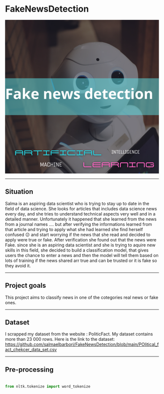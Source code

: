 # FakeNewsDetection
![alt_text](https://github.com/salmaelbarbori/FakeNewsDetection/blob/main/20230522_220143_0000.png?raw=true)




---




## Situation

Salma is an aspiring data scientist who is trying to stay up to date in the field of data science. She looks for articles that includes data science news every day, and she tries to understand technical aspects very well and in a detailed manner.
Unfortunately it happened that she learned from the news from a journal names .... but after verifying the informations learned from that article and trying to apply what she had learned she find herself confused 😕 and start worrying if the news that she read and decided to apply were true or fake. After verification she found out that the news were Fake.
since she is an aspiring data scientist and she is trying to aquire new skills in this field, she decided to build a classification model, that gives users the chance to enter a news and then the model will tell them based on lots of training if the news shared arr true and can be trusted or it is fake so they avoid it.





---
## Project goals
This project aims to classify news in one of the cotegories real news or fake ones.

---
## Dataset
I scrapped my dataset from the website : PoliticFact.
My dataset contains more than 23 000 rows.
Here is the link to the dataset: https://github.com/salmaelbarbori/FakeNewsDetection/blob/main/POlitical_fact_chekcer_data_set.csv

---
## Pre-processing
```python

from nltk.tokenize import word_tokenize

```

